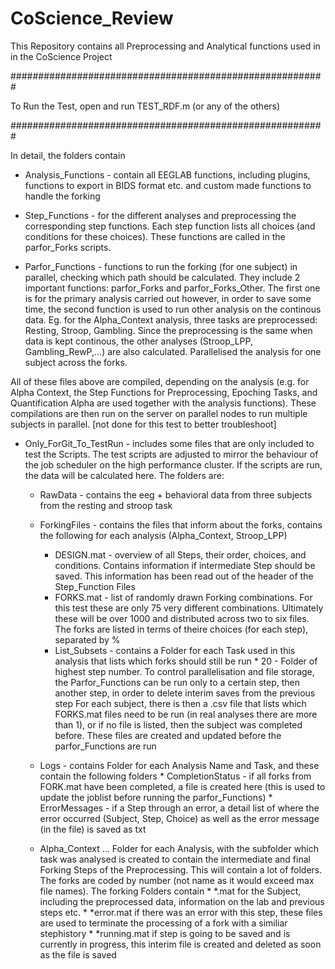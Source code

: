 # CoScience_Review

This Repository contains all Preprocessing and Analytical functions used in in the CoScience Project

######################################################### 

To Run the Test, open and run TEST_RDF.m (or any of the others)

#########################################################


In detail, the folders contain
* Analysis_Functions - contain all EEGLAB functions, including plugins, functions to export in BIDS format etc.
                       and custom made functions to handle the forking

* Step_Functions - for the different analyses and preprocessing the corresponding step functions. 
                    Each step function lists all choices (and conditions for these choices). These functions are called in the parfor_Forks scripts. 

* Parfor_Functions - functions to run the forking (for one subject) in parallel, checking which path should be calculated.
                    They include 2 important functions: parfor_Forks and parfor_Forks_Other. The first one is for the primary analysis carried out
                    however, in order to save some time, the second function is used to run other analysis on the continous data. Eg. for the Alpha_Context analysis,
                    three tasks are preprocessed: Resting, Stroop, Gambling. Since the preprocessing is the same when data is kept continous, the other analyses 
                     (Stroop_LPP,
                    Gambling_RewP,...) are also calculated. Parallelised the analysis for one subject across the forks. 

All of these files above are compiled, depending on the analysis (e.g. for Alpha Context, the Step Functions for Preprocessing, Epoching Tasks, and Quantification Alpha are used together with the analysis functions). These compilations are then run on the server on parallel nodes to run multiple subjects in parallel. [not done for this test to better troubleshoot]


* Only_ForGit_To_TestRun - includes some files that are only included to test the Scripts. The test scripts are adjusted to mirror the behaviour of the job scheduler on 
                        the high performance cluster. If the scripts are run, the data will be calculated here. The folders are:
                        
    * RawData  - contains the eeg + behavioral data from three subjects from the resting and stroop task
    
    * ForkingFiles - contains the files that inform about the forks, contains the following for each analysis (Alpha_Context, Stroop_LPP)
        * DESIGN.mat - overview of all Steps, their order, choices, and conditions. Contains information if intermediate Step should be saved.
                      This information has been read out of the header of the Step_Function Files
        * FORKS.mat - list of randomly drawn Forking combinations. For this test these are only 75 very different combinations. Ultimately these will be over 1000
                      and distributed across two to six files. The forks are listed in terms of theire choices (for each step), separated by %
        * List_Subsets - contains a Folder for each Task used in this analysis that lists which forks should still be run
              * 20 - Folder of highest step number. To control parallelisation and file storage, the Parfor_Functions can be run only to a certain step, then another
                  step,  in order to delete interim saves from the previous step
                  For each subject, there is then a .csv file that lists which FORKS.mat files need to be run (in real analyses there are more than 1), or if no file
                  is listed, then the subject was completed before. These files are created and updated before the parfor_Functions are run
                  
     * Logs - contains Folder for each Analysis Name and Task, and these contain the following folders
             * CompletionStatus - if all forks from FORK.mat have been completed, a file is created here (this is used to update the joblist before running the
                                   parfor_Functions)
             * ErrorMessages - if a Step through an error, a detail list of where the error occurred (Subject, Step, Choice) as well as the error message (in the file)
                                 is saved as txt
                                 
     * Alpha_Context ... Folder for each Analysis, with the subfolder which task was analysed is created to contain the intermediate and final Forking Steps of the 
                    Preprocessing. This will contain a lot of folders. The forks are coded by number (not name as it would exceed max file names).
                   The forking Folders contain
                   * *.mat for the Subject, including the preprocessed data, information on the lab and previous steps etc.
                   * *error.mat if there was an error with this step, these files are used to terminate the processing of a fork with a similiar stephistory
                   * *running.mat if step is going to be saved and is currently in progress, this interim file is created and deleted as soon as the file is saved
          
         
                     
                      
